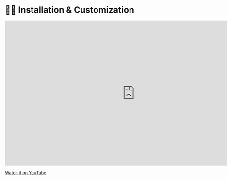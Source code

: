 # :factory_worker: Installation & Customization

<iframe width="854" height="480"  src="https://www.youtube.com/embed/Rvx19TZBCrw" title="YouTube video player" frameborder="0" allow="accelerometer; autoplay; clipboard-write; encrypted-media; gyroscope; picture-in-picture; web-share" allowfullscreen></iframe>

[Watch it on YouTube](https://youtu.be/Rvx19TZBCrw)
